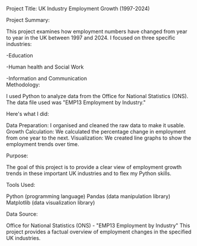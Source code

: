 Project Title: UK Industry Employment Growth (1997-2024)

Project Summary:

This project examines how employment numbers have changed from year to year in the UK between 1997 and 2024. I focused on three specific industries:

-Education

-Human health and Social Work

-Information and Communication
<br>
Methodology:

I used Python to analyze data from the Office for National Statistics (ONS). The data file used was "EMP13 Employment by Industry."

Here's what I did:

Data Preparation: I organised and cleaned the raw data to make it usable.
Growth Calculation: We calculated the percentage change in employment from one year to the next.
Visualization: We created line graphs to show the employment trends over time.

Purpose:

The goal of this project is to provide a clear view of employment growth trends in these important UK industries and to flex my Python skills.

Tools Used:

Python (programming language)
Pandas (data manipulation library)
Matplotlib (data visualization library)

Data Source:

Office for National Statistics (ONS) - "EMP13 Employment by Industry"
This project provides a factual overview of employment changes in the specified UK industries.
